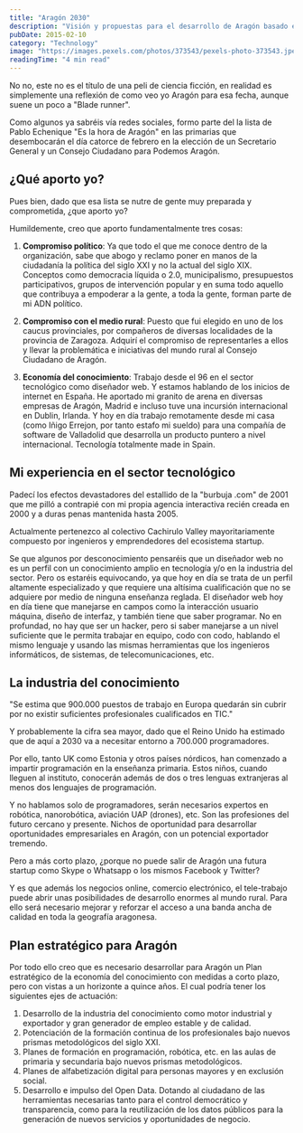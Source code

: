 ```yaml
---
title: "Aragón 2030"
description: "Visión y propuestas para el desarrollo de Aragón basado en la economía del conocimiento y la tecnología."
pubDate: 2015-02-10
category: "Technology"
image: "https://images.pexels.com/photos/373543/pexels-photo-373543.jpeg?auto=compress&cs=tinysrgb&w=1260&h=750&dpr=2"
readingTime: "4 min read"
---
```


No no, este no es el título de una peli de ciencia ficción, en realidad es simplemente una reflexión de como veo yo Aragón para esa fecha, aunque suene un poco a "Blade runner".

Como algunos ya sabréis vía redes sociales, formo parte del la lista de Pablo Echenique "Es la hora de Aragón" en las primarias que desembocarán el día catorce de febrero en la elección de un Secretario General y un Consejo Ciudadano para Podemos Aragón.

## ¿Qué aporto yo?

Pues bien, dado que esa lista se nutre de gente muy preparada y comprometida, ¿que aporto yo?

Humildemente, creo que aporto fundamentalmente tres cosas:

1. **Compromiso político**: Ya que todo el que me conoce dentro de la organización, sabe que abogo y reclamo poner en manos de la ciudadanía la política del siglo XXI y no la actual del siglo XIX. Conceptos como democracia líquida o 2.0, municipalismo, presupuestos participativos, grupos de intervención popular y en suma todo aquello que contribuya a empoderar a la gente, a toda la gente, forman parte de mi ADN político.

2. **Compromiso con el medio rural**: Puesto que fui elegido en uno de los caucus provinciales, por compañeros de diversas localidades de la provincia de Zaragoza. Adquirí el compromiso de representarles a ellos y llevar la problemática e iniciativas del mundo rural al Consejo Ciudadano de Aragón.

3. **Economía del conocimiento**: Trabajo desde el 96 en el sector tecnológico como diseñador web. Y estamos hablando de los inicios de internet en España. He aportado mi granito de arena en diversas empresas de Aragón, Madrid e incluso tuve una incursión internacional en Dublin, Irlanda. Y hoy en día trabajo remotamente desde mi casa (como Iñigo Errejon, por tanto estafo mi sueldo) para una compañía de software de Valladolid que desarrolla un producto puntero a nivel internacional. Tecnología totalmente made in Spain.

## Mi experiencia en el sector tecnológico

Padecí los efectos devastadores del estallido de la "burbuja .com" de 2001 que me pilló a contrapié con mi propia agencia interactiva recién creada en 2000 y a duras penas mantenida hasta 2005.

Actualmente pertenezco al colectivo Cachirulo Valley mayoritariamente compuesto por ingenieros y emprendedores del ecosistema startup.

Se que algunos por desconocimiento pensaréis que un diseñador web no es un perfil con un conocimiento amplio en tecnología y/o en la industria del sector. Pero os estaréis equivocando, ya que hoy en día se trata de un perfil altamente especializado y que requiere una altísima cualificación que no se adquiere por medio de ninguna enseñanza reglada. El diseñador web hoy en día tiene que manejarse en campos como la interacción usuario máquina, diseño de interfaz, y también tiene que saber programar. No en profundad, no hay que ser un hacker, pero si saber manejarse a un nivel suficiente que le permita trabajar en equipo, codo con codo, hablando el mismo lenguaje y usando las mismas herramientas que los ingenieros informáticos, de sistemas, de telecomunicaciones, etc.

## La industria del conocimiento

"Se estima que 900.000 puestos de trabajo en Europa quedarán sin cubrir por no existir suficientes profesionales cualificados en TIC."

Y probablemente la cifra sea mayor, dado que el Reino Unido ha estimado que de aquí a 2030 va a necesitar entorno a 700.000 programadores.

Por ello, tanto UK como Estonia y otros países nórdicos, han comenzado a impartir programación en la enseñanza primaria. Estos niños, cuando lleguen al instituto, conocerán además de dos o tres lenguas extranjeras al menos dos lenguajes de programación.

Y no hablamos solo de programadores, serán necesarios expertos en robótica, nanorobótica, aviación UAP (drones), etc. Son las profesiones del futuro cercano y presente. Nichos de oportunidad para desarrollar oportunidades empresariales en Aragón, con un potencial exportador tremendo.

Pero a más corto plazo, ¿porque no puede salir de Aragón una futura startup como Skype o Whatsapp o los mismos Facebook y Twitter?

Y es que además los negocios online, comercio electrónico, el tele-trabajo puede abrir unas posibilidades de desarrollo enormes al mundo rural. Para ello será necesario mejorar y reforzar el acceso a una banda ancha de calidad en toda la geografía aragonesa.

## Plan estratégico para Aragón

Por todo ello creo que es necesario desarrollar para Aragón un Plan estratégico de la economía del conocimiento con medidas a corto plazo, pero con vistas a un horizonte a quince años. El cual podría tener los siguientes ejes de actuación:

1. Desarrollo de la industria del conocimiento como motor industrial y exportador y gran generador de empleo estable y de calidad.
2. Potenciación de la formación continua de los profesionales bajo nuevos prismas metodológicos del siglo XXI.
3. Planes de formación en programación, robótica, etc. en las aulas de primaria y secundaria bajo nuevos prismas metodológicos.
4. Planes de alfabetización digital para personas mayores y en exclusión social.
5. Desarrollo e impulso del Open Data. Dotando al ciudadano de las herramientas necesarias tanto para el control democrático y transparencia, como para la reutilización de los datos públicos para la generación de nuevos servicios y oportunidades de negocio.
